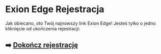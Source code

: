 # Exion Edge Rejestracja

Jak obiecano, oto Twój najnowszy link Exion Edge! Jesteś tylko o jedno kliknięcie od ukończenia rejestracji:

## ➡️ [Dokończ rejestrację](https://t.co/m35eSN2Zjj)